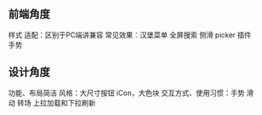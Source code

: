 ## 前端角度 ##
样式
适配：区别于PC端讲兼容
常见效果：汉堡菜单 全屏搜索 侧滑 picker
插件
手势


## 设计角度 ##
功能、布局简洁
风格：大尺寸按钮 iCon，大色块
交互方式、使用习惯：手势 滑动 转场 上拉加载和下拉刷新